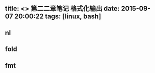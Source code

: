 title: <<The Linux Command Line>> 第二二章笔记 格式化输出
date: 2015-09-07 20:00:22
tags: [linux, bash]
---
 
## nl

## fold

## fmt


